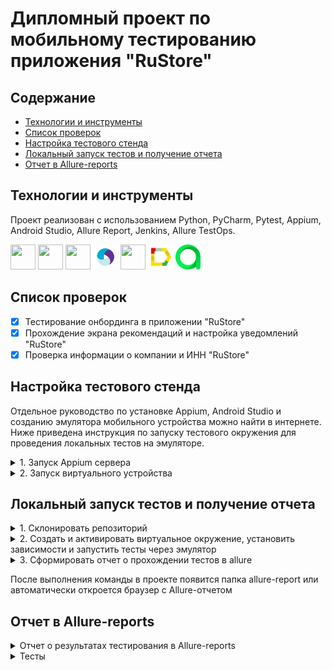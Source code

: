 # Дипломный проект по мобильному тестированию приложения "RuStore"


## Содержание
- [Технологии и инструменты](#технологии-и-инструменты)
- [Список проверок](#список-проверок)
- [Настройка тестового стенда](#настройка-тестового-стенда)
- [Локальный запуск тестов и получение отчета](#локальный-запуск-тестов-и-получение-отчета)
- [Отчет в Allure-reports](#отчет-в-allure-reports)




## Технологии и инструменты
Проект реализован с использованием Python, PyCharm, Pytest, Appium, Android Studio, Allure Report, Jenkins, Allure TestOps.
<p align="left">

<img src="https://cdn.jsdelivr.net/gh/devicons/devicon@latest/icons/python/python-original.svg" height="40" width="40"/>
<img src="https://cdn.jsdelivr.net/gh/devicons/devicon@latest/icons/pycharm/pycharm-original.svg" height="40" width="40"/>
<img src="https://cdn.jsdelivr.net/gh/devicons/devicon@latest/icons/pytest/pytest-original.svg" height="40" width="40"/>
<img src="design/icons/Appium_pic.svg" height="40" width="40"/>
<img src="https://cdn.jsdelivr.net/gh/devicons/devicon@latest/icons/androidstudio/androidstudio-original.svg" height="40" width="40"/>
<img src="design/icons/Allure_Report.svg" height="40" width="40"/> 
<img src="design/icons/allure_testops.svg" height="40" width="40"/>     
     


## Список проверок

- [x] Тестирование онбординга в приложении "RuStore"
- [x] Прохождение экрана рекомендаций и настройка уведомлений "RuStore"
- [x] Проверка информации о компании и ИНН "RuStore"

## Настройка тестового стенда

Отдельное руководство по установке Appium, Android Studio и созданию эмулятора мобильного устройства можно найти в интернете. Ниже приведена инструкция по запуску тестового окружения для проведения локальных тестов на эмуляторе.

<details><summary>1. Запуск Appium сервера</summary>
Для запуска Appium необходимо открыть командную строку и выполнить следующую команду:

```
appium --base-path "/wd/hub"
```
</details>

<details><summary>2. Запуск виртуального устройства</summary>
Для того чтобы запустить виртуальное устройство, необходимо открыть Android Studio и на странице Device Manager в строке с созданным устройством нажать на кнопку "Play"

![This is an image](design/images/1.png)

![This is an image](design/images/3.png)

</details>

## Локальный запуск тестов и получение отчета

<details><summary>1. Склонировать репозиторий</summary>

```
git clone git@github.com:alisaholmes/Mobil_Exam_RuStore.git
```
</details>


<details><summary>2. Создать и активировать виртуальное окружение, установить зависимости и запустить тесты через эмулятор</summary>

```
python -m venv .venv
source .venv/bin/activate
pip install -r requirements.txt
pytest --context=local_emulator
```
</details>

<details><summary>3. Сформировать отчет о прохождении тестов в allure</summary>

```
allure serve allure-results
```
Или 

```
allure generate
```
</details>

 После выполнения команды в проекте появится папка allure-report или автоматически откроется браузер с Allure-отчетом

## Отчет в Allure-reports

<details><summary>Отчет о результатах тестирования в Allure-reports</summary>

<img src="design/images/allure_1.png">

</details>
<details><summary>Тесты</summary>

<img src="design/images/allure_2.png">

</details>

